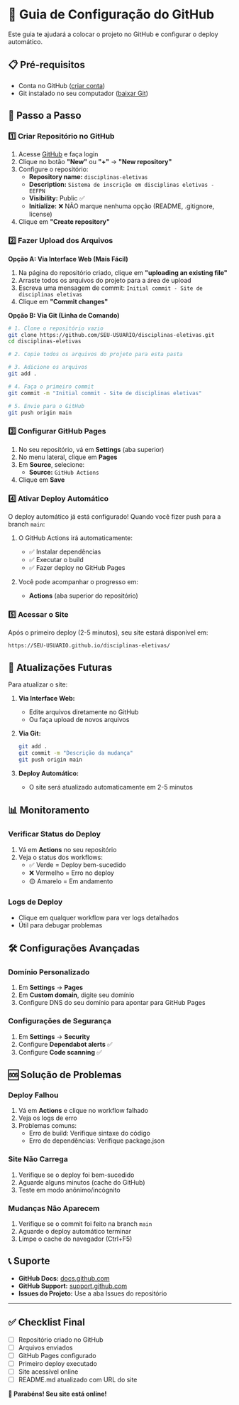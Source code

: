 # 🚀 Guia de Configuração do GitHub

Este guia te ajudará a colocar o projeto no GitHub e configurar o deploy automático.

## 📋 Pré-requisitos

- Conta no GitHub ([criar conta](https://github.com/join))
- Git instalado no seu computador ([baixar Git](https://git-scm.com/))

## 🔧 Passo a Passo

### 1️⃣ Criar Repositório no GitHub

1. Acesse [GitHub](https://github.com) e faça login
2. Clique no botão **"New"** ou **"+"** → **"New repository"**
3. Configure o repositório:
   - **Repository name:** `disciplinas-eletivas`
   - **Description:** `Sistema de inscrição em disciplinas eletivas - EEFPN`
   - **Visibility:** Public ✅
   - **Initialize:** ❌ NÃO marque nenhuma opção (README, .gitignore, license)
4. Clique em **"Create repository"**

### 2️⃣ Fazer Upload dos Arquivos

**Opção A: Via Interface Web (Mais Fácil)**

1. Na página do repositório criado, clique em **"uploading an existing file"**
2. Arraste todos os arquivos do projeto para a área de upload
3. Escreva uma mensagem de commit: `Initial commit - Site de disciplinas eletivas`
4. Clique em **"Commit changes"**

**Opção B: Via Git (Linha de Comando)**

```bash
# 1. Clone o repositório vazio
git clone https://github.com/SEU-USUARIO/disciplinas-eletivas.git
cd disciplinas-eletivas

# 2. Copie todos os arquivos do projeto para esta pasta

# 3. Adicione os arquivos
git add .

# 4. Faça o primeiro commit
git commit -m "Initial commit - Site de disciplinas eletivas"

# 5. Envie para o GitHub
git push origin main
```

### 3️⃣ Configurar GitHub Pages

1. No seu repositório, vá em **Settings** (aba superior)
2. No menu lateral, clique em **Pages**
3. Em **Source**, selecione:
   - **Source:** `GitHub Actions`
4. Clique em **Save**

### 4️⃣ Ativar Deploy Automático

O deploy automático já está configurado! Quando você fizer push para a branch `main`:

1. O GitHub Actions irá automaticamente:
   - ✅ Instalar dependências
   - ✅ Executar o build
   - ✅ Fazer deploy no GitHub Pages

2. Você pode acompanhar o progresso em:
   - **Actions** (aba superior do repositório)

### 5️⃣ Acessar o Site

Após o primeiro deploy (2-5 minutos), seu site estará disponível em:

```
https://SEU-USUARIO.github.io/disciplinas-eletivas/
```

## 🔄 Atualizações Futuras

Para atualizar o site:

1. **Via Interface Web:**
   - Edite arquivos diretamente no GitHub
   - Ou faça upload de novos arquivos

2. **Via Git:**
   ```bash
   git add .
   git commit -m "Descrição da mudança"
   git push origin main
   ```

3. **Deploy Automático:**
   - O site será atualizado automaticamente em 2-5 minutos

## 📊 Monitoramento

### Verificar Status do Deploy

1. Vá em **Actions** no seu repositório
2. Veja o status dos workflows:
   - ✅ Verde = Deploy bem-sucedido
   - ❌ Vermelho = Erro no deploy
   - 🟡 Amarelo = Em andamento

### Logs de Deploy

- Clique em qualquer workflow para ver logs detalhados
- Útil para debugar problemas

## 🛠️ Configurações Avançadas

### Domínio Personalizado

1. Em **Settings** → **Pages**
2. Em **Custom domain**, digite seu domínio
3. Configure DNS do seu domínio para apontar para GitHub Pages

### Configurações de Segurança

1. Em **Settings** → **Security**
2. Configure **Dependabot alerts** ✅
3. Configure **Code scanning** ✅

## 🆘 Solução de Problemas

### Deploy Falhou

1. Vá em **Actions** e clique no workflow falhado
2. Veja os logs de erro
3. Problemas comuns:
   - Erro de build: Verifique sintaxe do código
   - Erro de dependências: Verifique package.json

### Site Não Carrega

1. Verifique se o deploy foi bem-sucedido
2. Aguarde alguns minutos (cache do GitHub)
3. Teste em modo anônimo/incógnito

### Mudanças Não Aparecem

1. Verifique se o commit foi feito na branch `main`
2. Aguarde o deploy automático terminar
3. Limpe o cache do navegador (Ctrl+F5)

## 📞 Suporte

- **GitHub Docs:** [docs.github.com](https://docs.github.com)
- **GitHub Support:** [support.github.com](https://support.github.com)
- **Issues do Projeto:** Use a aba Issues do repositório

---

## ✅ Checklist Final

- [ ] Repositório criado no GitHub
- [ ] Arquivos enviados
- [ ] GitHub Pages configurado
- [ ] Primeiro deploy executado
- [ ] Site acessível online
- [ ] README.md atualizado com URL do site

**🎉 Parabéns! Seu site está online!**

